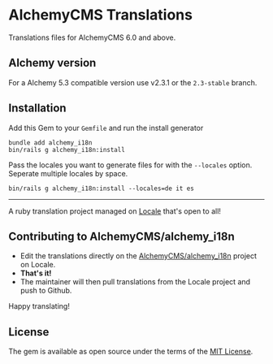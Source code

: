 # AlchemyCMS Translations

Translations files for AlchemyCMS 6.0 and above.

## Alchemy version

For a Alchemy 5.3 compatible version use v2.3.1 or the `2.3-stable` branch.

## Installation

Add this Gem to your `Gemfile` and run the install generator

```
bundle add alchemy_i18n
bin/rails g alchemy_i18n:install
```

Pass the locales you want to generate files for with the `--locales` option.
Seperate multiple locales by space.

```
bin/rails g alchemy_i18n:install --locales=de it es
```

---

A ruby translation project managed on [Locale](http://www.localeapp.com/) that's open to all!

## Contributing to AlchemyCMS/alchemy_i18n

- Edit the translations directly on the [AlchemyCMS/alchemy_i18n](http://www.localeapp.com/projects/public?search=AlchemyCMS/alchemy_i18n) project on Locale.
- **That's it!**
- The maintainer will then pull translations from the Locale project and push to Github.

Happy translating!

## License

The gem is available as open source under the terms of the [MIT License](https://opensource.org/licenses/MIT).
